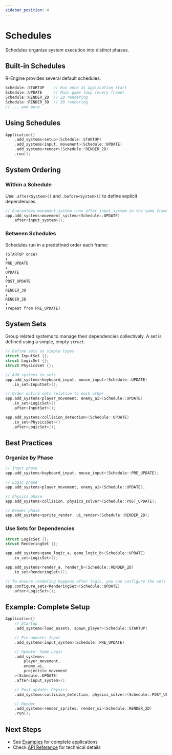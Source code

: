 ```yaml
---
sidebar_position: 4
---
```


# Schedules

Schedules organize system execution into distinct phases.

## Built-in Schedules

R-Engine provides several default schedules:

```cpp
Schedule::STARTUP    // Run once at application start
Schedule::UPDATE     // Main game loop (every frame)
Schedule::RENDER_2D  // 2D rendering
Schedule::RENDER_3D  // 3D rendering
// ... and more
```

## Using Schedules

```cpp
Application{}
    .add_systems<setup>(Schedule::STARTUP)
    .add_systems<input, movement>(Schedule::UPDATE)
    .add_systems<render>(Schedule::RENDER_2D)
    .run();
```

## System Ordering

### Within a Schedule

Use `.after<System>()` and `.before<System>()` to define explicit dependencies.

```cpp
// Guarantees movement_system runs after input_system in the same frame
app.add_systems<movement_system>(Schedule::UPDATE)
   .after<input_system>();
```

### Between Schedules

Schedules run in a predefined order each frame:

```
(STARTUP once)
↓
PRE_UPDATE
↓
UPDATE
↓
POST_UPDATE
↓
RENDER_3D
↓
RENDER_2D
↓
(repeat from PRE_UPDATE)
```

## System Sets

Group related systems to manage their dependencies collectively. A set is defined using a simple, empty `struct`.

```cpp
// Define sets as simple types
struct InputSet {};
struct LogicSet {};
struct PhysicsSet {};

// Add systems to sets
app.add_systems<keyboard_input, mouse_input>(Schedule::UPDATE)
   .in_set<InputSet>();

// Order entire sets relative to each other
app.add_systems<player_movement, enemy_ai>(Schedule::UPDATE)
   .in_set<LogicSet>()
   .after<InputSet>();

app.add_systems<collision_detection>(Schedule::UPDATE)
   .in_set<PhysicsSet>()
   .after<LogicSet>();
```

## Best Practices

### Organize by Phase

```cpp
// Input phase
app.add_systems<keyboard_input, mouse_input>(Schedule::PRE_UPDATE);

// Logic phase
app.add_systems<player_movement, enemy_ai>(Schedule::UPDATE);

// Physics phase
app.add_systems<collision, physics_solver>(Schedule::POST_UPDATE);

// Render phase
app.add_systems<sprite_render, ui_render>(Schedule::RENDER_2D);
```

### Use Sets for Dependencies

```cpp
struct LogicSet {};
struct RenderingSet {};

app.add_systems<game_logic_a, game_logic_b>(Schedule::UPDATE)
   .in_set<LogicSet>();

app.add_systems<render_a, render_b>(Schedule::RENDER_2D)
   .in_set<RenderingSet>();

// To ensure rendering happens after logic, you can configure the sets
app.configure_sets<RenderingSet>(Schedule::UPDATE)
   .after<LogicSet>();
```

## Example: Complete Setup

```cpp
Application{}
    // Startup
    .add_systems<load_assets, spawn_player>(Schedule::STARTUP)

    // Pre-update: Input
    .add_systems<input_system>(Schedule::PRE_UPDATE)

    // Update: Game Logic
    .add_systems<
        player_movement,
        enemy_ai,
        projectile_movement
    >(Schedule::UPDATE)
    .after<input_system>()

    // Post-update: Physics
    .add_systems<collision_detection, physics_solver>(Schedule::POST_UPDATE)

    // Render
    .add_systems<render_sprites, render_ui>(Schedule::RENDER_2D)
    .run();
```

## Next Steps

- See [Examples](../examples/index.md) for complete applications
- Check [API Reference](../api/index.md) for technical details
